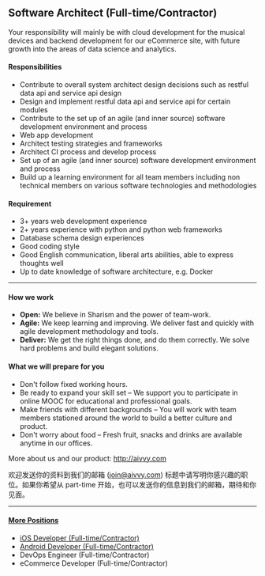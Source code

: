 ## Software Architect (Full-time/Contractor)

Your responsibility will mainly be with cloud development for the musical devices and backend development for our eCommerce site, with future growth into the areas of data science and analytics.

#### Responsibilities
- Contribute to overall system architect design decisions such as restful data api and service api design
- Design and implement restful data api and service api for certain modules
- Contribute to the set up of an agile (and inner source) software development environment and process
- Web app development
- Architect testing strategies and frameworks
- Architect CI process and develop process
- Set up of an agile (and inner source) software development environment and process
- Build up a learning environment for all team members including non technical members on various software technologies and methodologies

#### Requirement
- 3+ years web development experience
- 2+ years experience with python and python web frameworks
- Database schema design experiences
- Good coding style
- Good English communication, liberal arts abilities, able to express thoughts well
- Up to date knowledge of software architecture, e.g. Docker

----------
#### How we work
- **Open:** We believe in Sharism and the power of team-work.
- **Agile:** We keep learning and improving. We deliver fast and quickly with agile development methodology and tools.
- **Deliver:** We get the right things done, and do them correctly. We solve hard problems and build elegant solutions.

#### What we will prepare for you
- Don't follow fixed working hours.
- Be ready to expand your skill set – We support you to participate in online MOOC for educational and professional goals.
- Make friends with different backgrounds – You will work with team members stationed around the world to build a better culture and product.
- Don't worry about food – Fresh fruit, snacks and drinks are available anytime in our offices.

More about us and our product: http://aivvy.com

欢迎发送你的资料到我们的邮箱 (join@aivvy.com) 标题中请写明你感兴趣的职位。如果你希望从 part-time 开始，也可以发送你的信息到我们的邮箱，期待和你见面。

----------------
#### [More Positions](https://github.com/Doriscafe/missionaivvy/blob/master/anywhere.md)
- [iOS Developer (Full-time/Contractor)](https://github.com/Doriscafe/missionaivvy/blob/master/iOS.md)
- [Android Developer (Full-time/Contractor)](https://github.com/Doriscafe/missionaivvy/blob/master/Android.md)
- DevOps Engineer (Full-time/Contractor)
- eCommerce Developer (Full-time/Contractor)

